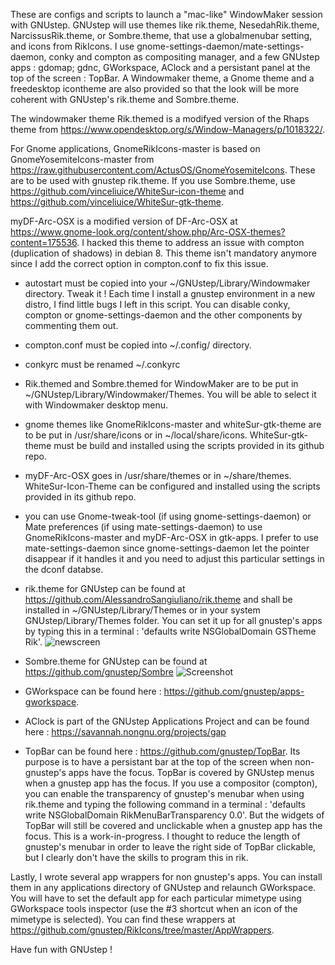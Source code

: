 These are configs and scripts to launch a "mac-like" WindowMaker session with GNUstep. GNUstep will use themes like rik.theme, NesedahRik.theme, NarcissusRik.theme, or Sombre.theme, that use a globalmenubar setting, and icons from RikIcons. I use gnome-settings-daemon/mate-settings-daemon, conky and compton as compositing manager, and a few GNUstep apps : gdomap; gdnc, GWorkspace, AClock and a persistant panel at the top of the screen : TopBar. A Windowmaker theme, a Gnome theme and a freedesktop icontheme are also provided so that the look will be more coherent with GNUstep's rik.theme and Sombre.theme.

The windowmaker theme Rik.themed is a modifyed version of the Rhaps theme from https://www.opendesktop.org/s/Window-Managers/p/1018322/. 

For Gnome applications, GnomeRikIcons-master is based on GnomeYosemiteIcons-master from https://raw.githubusercontent.com/ActusOS/GnomeYosemiteIcons. These are to be used with gnustep rik.theme. If  you use Sombre.theme, use https://github.com/vinceliuice/WhiteSur-icon-theme and https://github.com/vinceliuice/WhiteSur-gtk-theme.

myDF-Arc-OSX is a modified version of DF-Arc-OSX at https://www.gnome-look.org/content/show.php/Arc-OSX-themes?content=175536. I hacked this theme to address an issue with compton (duplication of shadows) in debian 8. This theme isn't mandatory anymore since I add the correct option in compton.conf to fix this issue.

- autostart must be copied into your ~/GNUstep/Library/Windowmaker directory. Tweak it ! Each time I install a gnustep environment in a new distro, I find little bugs I left in this script. You can disable conky, compton or gnome-settings-daemon and the other components by commenting them out.

- compton.conf must be copied into ~/.config/ directory.

- conkyrc must be renamed ~/.conkyrc

- Rik.themed and Sombre.themed for WindowMaker are to be put in  ~/GNUstep/Library/Windowmaker/Themes. You will be able to select it with Windowmaker desktop menu.

- gnome themes like GnomeRikIcons-master and whiteSur-gtk-theme are to be put in /usr/share/icons or in ~/local/share/icons. WhiteSur-gtk-theme must be build and installed using the scripts provided in its github repo.

- myDF-Arc-OSX goes in /usr/share/themes or in ~/share/themes. WhiteSur-Icon-Theme can be configured and installed using the scripts provided in its github repo.
- you can use Gnome-tweak-tool (if using gnome-settings-daemon) or Mate preferences (if using mate-settings-daemon) to use GnomeRikIcons-master and myDF-Arc-OSX in gtk-apps. I prefer to use mate-settings-daemon since gnome-settings-daemon let the pointer disappear if it handles it and you need to adjust this particular settings in the dconf databse.

- rik.theme for GNUstep can be found at https://github.com/AlessandroSangiuliano/rik.theme and shall be installed in ~/GNUstep/Library/Themes or in your system GNUstep/Library/Themes folder. You can set it up for all gnustep's apps by typing this in a terminal : 'defaults write NSGlobalDomain GSTheme Rik'.
![newscreen](https://user-images.githubusercontent.com/12986802/138477523-859a58d3-03ac-4a54-84fa-a644ef8ad1c2.png)

- Sombre.theme for GNUstep can be found at https://github.com/gnustep/Sombre
![Screenshot](https://user-images.githubusercontent.com/12986802/138485547-5d5947fc-e259-4b46-b7e4-c45ad338ba3c.png)

- GWorkspace can be found here : https://github.com/gnustep/apps-gworkspace.

- AClock is part of the GNUstep Applications Project and can be found here : https://savannah.nongnu.org/projects/gap

- TopBar can be found here : https://github.com/gnustep/TopBar. Its purpose is to have a persistant bar at the top of the screen when non-gnustep's apps have the focus. TopBar is covered by GNUstep menus when a gnustep app has the focus. If you use a compositor (compton), you can enable the transparency of gnustep's menubar when using rik.theme and typing the following command in a terminal : 'defaults write NSGlobalDomain RikMenuBarTransparency 0.0'. But the widgets of TopBar will still be covered and unclickable when a gnustep app has the focus. This is a work-in-progress. I thought to reduce the length of gnustep's menubar in order to leave the right side of TopBar clickable, but I clearly don't have the skills to program this in rik.

Lastly, I wrote several app wrappers for non gnustep's apps. You can install them in any applications directory of GNUstep and relaunch GWorkspace. You will have to set the default app for each particular mimetype using GWorkspace tools inspector (use the #3 shortcut when an icon of the mimetype is selected). You can find these wrappers at https://github.com/gnustep/RikIcons/tree/master/AppWrappers.

Have fun with GNUstep !
